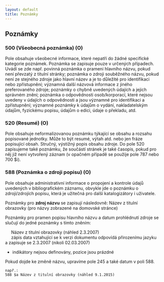 ```yaml
---
layout: default
title: Poznámky
---
```


## Poznámky

### 500 (Všeobecná poznámka) (O)

Pole obsahuje všeobecné informace, které nepatří do žádné specifické kategorie poznámek. Poznámka se zapisuje pouze v určených případech.
Uvádí se zde např. povinná poznámka o prameni hlavního názvu, pokud není převzatý z titulní stránky; poznámka o zdroji souběžného
názvu, pokud není ze stejného zdroje jako hlavní název a je to důležité pro identifikaci nebo zpřístupnění; významná další názvová
informace z jiného preferovaného zdroje; poznámky o chybně uvedených údajích a jejich správném znění; poznámka o odpovědnosti osob/korporací,
které nejsou uvedeny v údajích o odpovědnosti a jsou významné pro identifikaci a zpřístupnění; významné poznámky k údajům o vydání, nakladatelským údajům, fyzickému popisu, údajům o edici, údaje o překladu, atd.


### 520 (Resumé) (O)
Pole obsahuje neformalizovanou poznámku týkající se obsahu a rozsahu popisované jednotky. Může to být resumé, výtah atd. nebo jen fráze popisující obsah. Stručný, výstižný popis obsahu zdroje. Do pole 520 zapisujeme také poznámku, že součástí stránek je také časopis, pokud pro něj již není vytvořený záznam (v opačném případě se použije pole 787 nebo 700 $i).


### 588 (Poznámka o zdroji popisu) (O)
Pole obsahuje administrativní informace o propojení a kontrole údajů uvedených v bibliografickém záznamu, obvykle jde o poznámku o zdroji/zdrojích popisu, která je užitečná pro další katalogizátory i uživatele.

Poznámky pro **zdroj názvu** se zapisují následovně: Název z titulní obrazovky (pro názvy zobrazené na domovské stránce)  

Poznámky pro pramen popisu hlavního názvu a datum prohlédnutí zdroje se slučují do jedné poznámky s tímto zněním:

&nbsp;&nbsp;&nbsp;&nbsp; Název z titulní obrazovky (náhled 2.3.2007)  
&nbsp;&nbsp;&nbsp;&nbsp; zápis data vztahující se k verzi dokumentu odpovídá přirozenímu jazyku a zapisuje se 2.3.2007 (nikoli 02.03.2007)


* indikátory nejsou definovány, pozice jsou prázdné


Pokud dojde ke změně názvu, upravíme pole 245 a také datum v poli 588.

```
např.:
588 $a Název z titulní obrazovky (náhled 9.1.2015)
```
